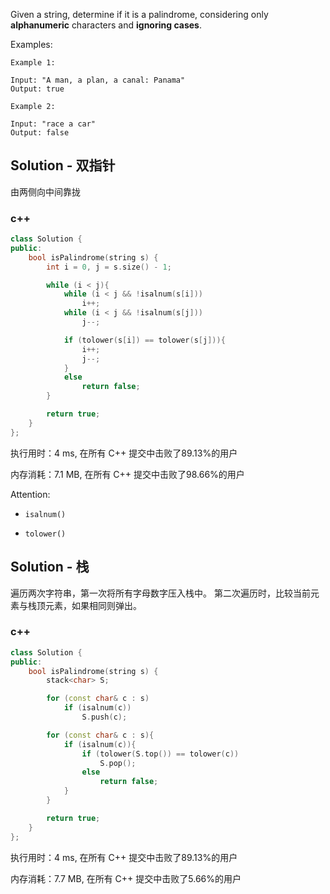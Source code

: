 Given a string, determine if it is a palindrome, considering only **alphanumeric** characters and **ignoring cases**.




Examples:

```
Example 1:

Input: "A man, a plan, a canal: Panama"
Output: true

Example 2:

Input: "race a car"
Output: false
```

## Solution - 双指针

由两侧向中间靠拢

### c++

```c++
class Solution {
public:
    bool isPalindrome(string s) {
        int i = 0, j = s.size() - 1;

        while (i < j){
            while (i < j && !isalnum(s[i]))
                i++;
            while (i < j && !isalnum(s[j]))
                j--;

            if (tolower(s[i]) == tolower(s[j])){
                i++;
                j--;
            }
            else
                return false;
        }

        return true;
    }
};
```

执行用时：4 ms, 在所有 C++ 提交中击败了89.13%的用户

内存消耗：7.1 MB, 在所有 C++ 提交中击败了98.66%的用户

Attention:

- ```
  isalnum()
  ```
  
- ```
  tolower()
  ```

## Solution - 栈

遍历两次字符串，第一次将所有字母数字压入栈中。
第二次遍历时，比较当前元素与栈顶元素，如果相同则弹出。

### c++

```c++
class Solution {
public:
    bool isPalindrome(string s) {
        stack<char> S;

        for (const char& c : s)
            if (isalnum(c))
                S.push(c);

        for (const char& c : s){
            if (isalnum(c)){
                if (tolower(S.top()) == tolower(c))
                    S.pop();
                else
                    return false;
            }
        }

        return true;
    }
};
```

执行用时：4 ms, 在所有 C++ 提交中击败了89.13%的用户

内存消耗：7.7 MB, 在所有 C++ 提交中击败了5.66%的用户
